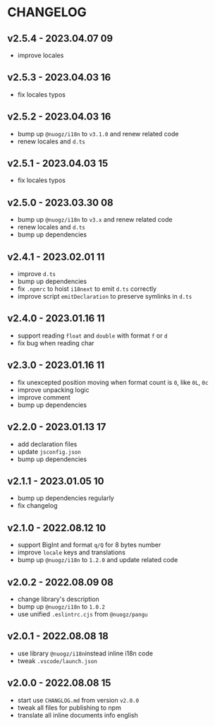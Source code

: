 # CHANGELOG

## v2.5.4 - 2023.04.07 09
* improve locales


## v2.5.3 - 2023.04.03 16
* fix locales typos


## v2.5.2 - 2023.04.03 16
* bump up `@nuogz/i18n` to `v3.1.0` and renew related code
* renew locales and `d.ts`


## v2.5.1 - 2023.04.03 15
* fix locales typos


## v2.5.0 - 2023.03.30 08
* bump up `@nuogz/i18n` to `v3.x` and renew related code
* renew locales and `d.ts`
* bump up dependencies


## v2.4.1 - 2023.02.01 11
* improve `d.ts`
* bump up dependencies
* fix `.npmrc` to hoist `i18next` to emit `d.ts` correctly
* improve script `emitDeclaration` to preserve symlinks in `d.ts`


## v2.4.0 - 2023.01.16 11
* support reading `float` and `double` with format `f` or `d`
* fix bug when reading char


## v2.3.0 - 2023.01.16 11
* fix unexcepted position moving when format count is `0`, like `0L`, `0c`
* improve unpacking logic
* improve comment
* bump up dependencies


## v2.2.0 - 2023.01.13 17
* add declaration files
* update `jsconfig.json`
* bump up dependencies


## v2.1.1 - 2023.01.05 10
* bump up dependencies regularly
* fix changelog


## v2.1.0 - 2022.08.12 10
* support BigInt and format `q/Q` for 8 bytes number
* improve `locale` keys and translations
* bump up `@nuogz/i18n` to `1.2.0` and update related code


## v2.0.2 - 2022.08.09 08
* change library's description
* bump up `@nuogz/i18n` to `1.0.2`
* use unified `.eslintrc.cjs` from `@nuogz/pangu`


## v2.0.1 - 2022.08.08 18
* use library `@nuogz/i18n`instead inline i18n code
* tweak `.vscode/launch.json`


## v2.0.0 - 2022.08.08 15
* start use `CHANGLOG.md` from version `v2.0.0`
* tweak all files for publishing to npm
* translate all inline documents info english
